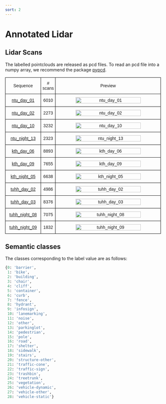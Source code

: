 ```yaml
---
sort: 2
---
```


# Annotated Lidar


## Lidar Scans

The labelled pointclouds are released as pcd files. To read an pcd file into a numpy array, we recommend the package [pypcd](https://github.com/mcdviral/pypcd).

<style type="text/css">
.tg  {border-collapse:collapse;border-spacing:0;}
.tg td{border-color:black;border-style:solid;border-width:1px;font-family:Arial, sans-serif;font-size:14px;
  overflow:hidden;padding:10px 5px;word-break:normal;}
.tg th{border-color:black;border-style:solid;border-width:1px;font-family:Arial, sans-serif;font-size:14px;
  font-weight:normal;overflow:hidden;padding:10px 5px;word-break:normal;}
.tg .tg-lboi{border-color:inherit;text-align:left;vertical-align:middle}
.tg .tg-9wq8{border-color:inherit;text-align:center;vertical-align:middle}
.tg .tg-a890{background-color:#FFF;border-color:inherit;color:#212529;text-align:left;vertical-align:middle}
.tg .tg-c3ow{border-color:inherit;text-align:center;vertical-align:top}
.tg .tg-uzvj{border-color:inherit;font-weight:bold;text-align:center;vertical-align:middle}
.tg .tg-nzoj{border-color:inherit;color:#00E;text-align:left;text-decoration:underline;vertical-align:middle}
.tg .tg-0pky{border-color:inherit;text-align:left;vertical-align:top}
</style>
<table class="tg">
  <colgroup>
		<col style="width: 120px">
    <col style="width: 40px">
		<col style="width: 420px">
	</colgroup>
  <tr>
    <th>Sequence</th>
    <th># scans</th>
    <th>Preview</th>
    <!-- <th>Train/Test</th> -->
  </tr>

  <tr>
    <th> <a href="https://drive.google.com/drive/folders/1roS3YjU0BC_O3QHWJhKgrEw5bldQ33Wb?usp=sharing"> ntu_day_01</a></th>
    <th> 6010</th>
    <th> <img src="images/semantic/ntu_day_01.gif" title="ntu_day_01" alt="ntu_day_01" width="80%" > </th>
    <!-- <th> Undecided</th> -->
  </tr>

  <tr>
    <th> <a href="https://drive.google.com/drive/folders/1CE3mX-RRgxSaqKsF_EldTjXXkPMAUM6s?usp=sharing"> ntu_day_02</a></th>
    <th> 2273</th>
    <th> <img src="images/semantic/ntu_day_02.gif" title="ntu_day_02" alt="ntu_day_02" width="80%" > </th>
    <!-- <th> Undecided</th> -->
  </tr>

  <tr>
    <th> <a href="https://drive.google.com/drive/folders/1-zp2JVi3N3e-sn0qP-o03OPF9Dl7f31e?usp=sharing"> ntu_day_10</a></th>
    <th> 3232</th>
    <th> <img src="images/semantic/ntu_day_10.gif" title="ntu_day_10" alt="ntu_day_10" width="80%" > </th>
    <!-- <th> Undecided</th> -->
  </tr>

  <tr>
    <th> <a href="https://drive.google.com/drive/folders/1hPtJYJ7FJGo9S-d3Fh4SYhQhZGpSrM7k?usp=sharing"> ntu_night_13</a></th>
    <th> 2323</th>
    <th> <img src="images/semantic/ntu_night_13.gif" title="ntu_night_13" alt="ntu_night_13" width="80%" > </th>
    <!-- <th> Undecided</th> -->
  </tr>
  
  <tr>
    <th> <a href="https://drive.google.com/drive/folders/1huM89iOravLHYziPzOnRVs0GQqNDqO9y?usp=sharing"> kth_day_06</a></th>
    <th> 8893</th>
    <th> <img src="images/semantic/kth_day_06.gif" title="kth_day_06" alt="kth_day_06" width="80%" > </th>
    <!-- <th> Undecided</th> -->
  </tr>

  <tr>
    <th> <a href="https://drive.google.com/drive/folders/1ok9V3ViX_e86KGot7oA9R4TYEBaep6qv?usp=sharing"> kth_day_09</a></th>
    <th> 7655</th>
    <th> <img src="images/semantic/kth_day_09.gif" title="kth_day_09" alt="kth_day_09" width="80%" > </th>
    <!-- <th> Undecided</th> -->
  </tr>

  <tr>
    <th> <a href="https://drive.google.com/drive/folders/1VxILbf2HgUwPzcNlOZwkW5QjTY6CW3Jk?usp=sharing"> kth_night_05</a></th>
    <th> 6638</th>
    <th> <img src="images/semantic/kth_night_05.gif" title="kth_night_13" alt="kth_night_05" width="80%" > </th>
    <!-- <th> Undecided</th> -->
  </tr>

  <tr>
    <th> <a href="https://drive.google.com/drive/folders/1Ji8j3nvnYyftCKe4R8TKm4dp-7aVE6Id?usp=sharing"> tuhh_day_02</a></th>
    <th> 4986</th>
    <th> <img src="images/semantic/tuhh_day_02.gif" title="tuhh_day_02" alt="tuhh_day_02" width="80%" > </th>
    <!-- <th> Undecided</th> -->
  </tr>

  <tr>
    <th> <a href="https://drive.google.com/drive/folders/1y4jdlwaYB7AZPy5HA6FIkoFmqb6eRXNJ?usp=sharing"> tuhh_day_03</a></th>
    <th> 8376</th>
    <th> <img src="images/semantic/tuhh_day_03.gif" title="tuhh_day_03" alt="tuhh_day_03" width="80%" > </th>
    <!-- <th> Undecided</th> -->
  </tr>

  <tr>
    <th> <a href="https://drive.google.com/drive/folders/1TkPW0l1DwDzPukq223iVSy0qrz4c1M2a?usp=sharing"> tuhh_night_08</a></th>
    <th> 7075</th>
    <th> <img src="images/semantic/tuhh_night_08.gif" title="tuhh_night_08" alt="tuhh_night_08" width="80%" > </th>
    <!-- <th> Undecided</th> -->
  </tr>

  <tr>
    <th> <a href="https://drive.google.com/drive/folders/16tWlv9ZuxBUl23u8h7RyH0dZhVrsF_8o?usp=sharing"> tuhh_night_09</a></th>
    <th> 1832</th>
    <th> <img src="images/semantic/tuhh_night_09.gif" title="tuhh_night_09" alt="tuhh_night_09" width="80%" > </th>
    <!-- <th> Undecided</th> -->
  </tr>

</table>

## Semantic classes

The classes corresponding to the label value are as follows:

```python
{0: 'barrier',
 1: 'bike',
 2: 'building',
 3: 'chair',
 4: 'cliff',
 5: 'container',
 6: 'curb',
 7: 'fence',
 8: 'hydrant',
 9: 'infosign',
 10: 'lanemarking',
 11: 'noise',
 12: 'other',
 13: 'parkinglot',
 14: 'pedestrian',
 15: 'pole',
 16: 'road',
 17: 'shelter',
 18: 'sidewalk',
 19: 'stairs',
 20: 'structure-other',
 21: 'traffic-cone',
 22: 'traffic-sign',
 23: 'trashbin',
 24: 'treetrunk',
 25: 'vegetation',
 26: 'vehicle-dynamic',
 27: 'vehicle-other',
 28: 'vehicle-static'}
```

